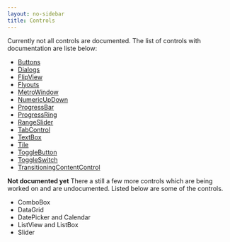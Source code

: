 ```yaml
---
layout: no-sidebar
title: Controls 
---
```


Currently not all controls are documented. The list of controls with documentation are liste below:

 - [Buttons]({{site.baseurl}}/controls/buttons.html)
 - [Dialogs]({{site.baseurl}}/controls/dialogs.html)
 - [FlipView]({{site.baseurl}}/controls/flipview.html)
 - [Flyouts]({{site.baseurl}}/controls/flyouts.html)
 - [MetroWindow]({{site.baseurl}}/controls/metro-window.html)
 - [NumericUpDown]({{site.baseurl}}/controls/numericupdown.html)
 - [ProgressBar]({{site.baseurl}}/controls/progressbar.html)
 - [ProgressRing]({{site.baseurl}}/controls/progress-ring.html)
 - [RangeSlider]({{site.baseurl}}/controls/range-slider.html)
 - [TabControl]({{site.baseurl}}/controls/tab-control.html)
 - [TextBox]({{site.baseurl}}/controls/textbox.html)
 - [Tile]({{site.baseurl}}/controls/tile.html)
 - [ToggleButton]({{site.baseurl}}/controls/toggle-button.html)
 - [ToggleSwitch]({{site.baseurl}}/controls/toggle-switch.html)
 - [TransitioningContentControl]({{site.baseurl}}/controls/transitioning-content-control.html)
 
**Not documented yet**
There a still a few more controls which are being worked on and are undocumented. Listed below are some of the controls.

 - ComboBox
 - DataGrid
 - DatePicker and Calendar
 - ListView and ListBox
 - Slider
